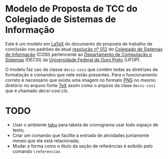 # Modelo de Proposta de TCC do Colegiado de Sistemas de Informação

Este é um modelo em [LaTeX](https://www.latex-project.org/) do documento
de proposta de trabalho de conclusão nos padrões da atual [resolução nº 012](#) do [Colegiado de Sistemas
de Informação](http://www.icea.ufop.br/site/index.php/colegiados.html?showall=&start=1) (COSI) pertencente ao [Departamento de Computação e Sistemas](http://www.icea.ufop.br/site/index.php/departamentos/decsi/sobre.html) (DECSI)
da [Universidade Federal de Ouro Preto](http://ufop.br/) (UFOP).

O modelo faz uso da classe `decsi-cosi` que contém todas as diretrizes de
formatação e comandos que nele estão presentes. Para o funcionamento
correto é necessário que exista uma imagem no formato [PNG](http://www.libpng.org/pub/png/pngintro.html) no mesmo
diretório no arquivo fonte [TeX](http://www.unc.edu/depts/econ/egsa/LaTeX.pdf) assim como o arquivo
da clase `decsi-cosi` que é chamado *decsi-cosi.cls*.

# TODO

* Usar o ambiente [tabu](https://www.ctan.org/pkg/tabu?lang=en) para
  tabela de cronograma usar todo espaço de texto;
* Criar um comando que facilite a entrada de atividades juntamente meses
  que ela está relacionada;
* Mudar a forma como o título da seção de referências é exibido pelo
  comando `\referencias`
